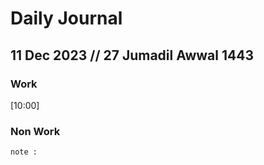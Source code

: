 # Daily Journal

 ## 11 Dec 2023 // 27 Jumadil Awwal 1443
 
### Work
[10:00]

### Non Work

``` 
note : 

```
[^ads2]: footnote
<!--stackedit_data:
eyJoaXN0b3J5IjpbNzUzMDc2MTMxLDMwMzI0ODgzOSwtMTM2ND
Y4MzkzOV19
-->